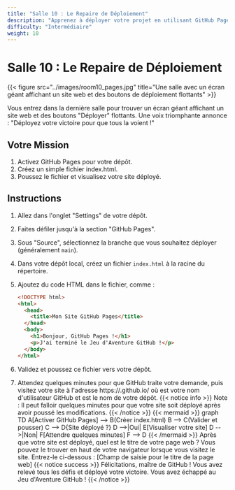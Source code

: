 ```yaml
---
title: "Salle 10 : Le Repaire de Déploiement"
description: "Apprenez à déployer votre projet en utilisant GitHub Pages."
difficulty: "Intermédiaire"
weight: 10
---
```


# Salle 10 : Le Repaire de Déploiement

{{< figure src="../images/room10_pages.jpg" title="Une salle avec un écran géant affichant un site web et des boutons de déploiement flottants" >}}

Vous entrez dans la dernière salle pour trouver un écran géant affichant un site web et des boutons "Déployer" flottants. Une voix triomphante annonce : "Déployez votre victoire pour que tous la voient !"

## Votre Mission

1. Activez GitHub Pages pour votre dépôt.
2. Créez un simple fichier index.html.
3. Poussez le fichier et visualisez votre site déployé.

## Instructions

1. Allez dans l'onglet "Settings" de votre dépôt.
2. Faites défiler jusqu'à la section "GitHub Pages".
3. Sous "Source", sélectionnez la branche que vous souhaitez déployer (généralement `main`).
4. Dans votre dépôt local, créez un fichier `index.html` à la racine du répertoire.
5. Ajoutez du code HTML dans le fichier, comme :

   ```html
   <!DOCTYPE html>
   <html>
     <head>
       <title>Mon Site GitHub Pages</title>
     </head>
     <body>
       <h1>Bonjour, GitHub Pages !</h1>
       <p>J'ai terminé le Jeu d'Aventure GitHub !</p>
     </body>
   </html>
   ```

6. Validez et poussez ce fichier vers votre dépôt.
7. Attendez quelques minutes pour que GitHub traite votre demande, puis visitez votre site à l'adresse https://<username>.github.io/<repository-name> où <username> est votre nom d'utilisateur GitHub et <repository-name> est le nom de votre dépôt.
{{< notice info >}}
Note : Il peut falloir quelques minutes pour que votre site soit déployé après avoir poussé les modifications.
{{< /notice >}}
{{< mermaid >}}
graph TD
A[Activer GitHub Pages] --> B(Créer index.html)
B --> C(Valider et pousser)
C --> D{Site déployé ?}
D -->|Oui| E[Visualiser votre site]
D -->|Non| F[Attendre quelques minutes]
F --> D
{{< /mermaid >}}
Après que votre site est déployé, quel est le titre de votre page web ? Vous pouvez le trouver en haut de votre navigateur lorsque vous visitez le site. Entrez-le ci-dessous :
[Champ de saisie pour le titre de la page web]
{{< notice success >}}
Félicitations, maître de GitHub ! Vous avez relevé tous les défis et déployé votre victoire. Vous avez échappé au Jeu d'Aventure GitHub !
{{< /notice >}}